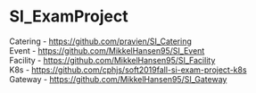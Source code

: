 # SI_ExamProject


Catering - https://github.com/pravien/SI_Catering \
Event    - https://github.com/MikkelHansen95/SI_Event \
Facility - https://github.com/MikkelHansen95/SI_Facility \
K8s      - https://github.com/cphjs/soft2019fall-si-exam-project-k8s \
Gateway  - https://github.com/MikkelHansen95/SI_Gateway 
